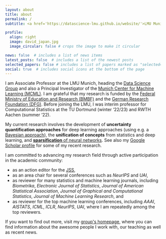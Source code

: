 ```yaml
---
layout: about
title: about
permalink: /
subtitle: <a href='https://datascience-lmu.github.io/website/'>LMU Munich, MCML</a>

profile:
  align: right
  image: david_japan.jpg
  image_circular: false # crops the image to make it circular

news: false  # includes a list of news items
latest_posts: false  # includes a list of the newest posts
selected_papers: false # includes a list of papers marked as "selected={true}"
social: true  # includes social icons at the bottom of the page
---
```


I am Associate Professor at the LMU Munich, heading the [Data Science Group](https://datascience-lmu.github.io/website/) and also a Principal Investigator of the [Munich Center for Machine Learning (MCML)](https://mcml.ai/). I am grateful that my research is funded by the [Federal Ministry of Education and Research (BMBF)](https://www.bmbf.de/bmbf/en/home/home_node.html) and the [German Research Foundation (DFG)](https://www.dfg.de/en). Before joining the LMU, I was interim professor for Computational Statistics at the TU Dortmund (winter ‘22/23) and RWTH Aachen (summer ‘22). 

My current research involves the development of **uncertainty quantification approaches** for deep learning approaches (using e.g. a [Bayesian approach](https://proceedings.mlr.press/v235/papamarkou24b.html)), the **unification of concepts** from statistics and deep learning, and [**sparsification** of neural networks](https://arxiv.org/abs/2307.03571). See also my [Google Scholar profile](https://scholar.google.de/citations?hl=de&user=_DYguksAAAAJ&view_op=list_works&sortby=pubdate) for some of my recent research.

I am committed to advancing my research field through active participation in the academic community: 
* as an action editor for the [JSS](https://www.jstatsoft.org/index), 
* as an area chair for several conferences such as *NeurIPS* and *UAI*,
* as reviewer for many statistics and machine learning journals, including *Biometrika*, *Electronic Journal of Statistics*, *Journal of American Statistical Association*, *Journal of Graphical and Computational Statistics*, *Journal of Machine Learning Research*, and
* as reviewer for the top machine learning conferences, including *AAAI*, *AISTATS*, *ICML*, *ICLR*, *NeurIPS*, *UAI*, where I am repeatedly among the top reviewers. 

If you want to find out more, visit my [group's homepage](https://datascience-lmu.github.io/website/), where you can find information about the awesome people I work with, our teaching as well as recent news.



